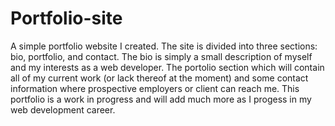 # Portfolio-site
A simple portfolio website I created. 
The site is divided into three sections: bio, portfolio, and contact. 
The bio is simply a small description of myself and my interests as a web developer. The portolio section which will contain all of my current work (or lack thereof at the moment) and some contact information where prospective employers or client can reach me. 
This portfolio is a work in progress and will add much more as I progess in my web development career.
